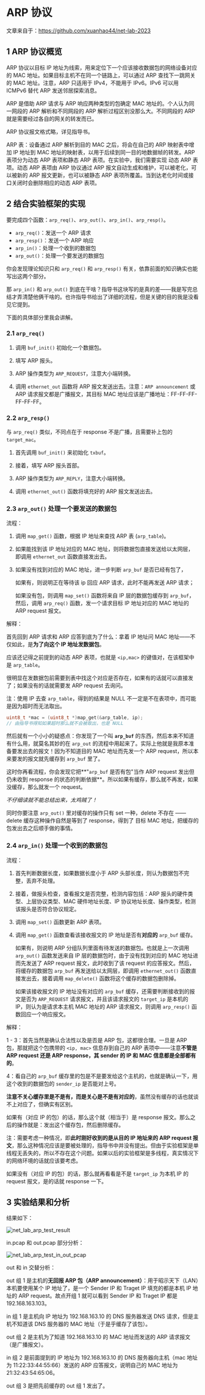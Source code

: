 # ARP 协议

文章来自于：<https://github.com/xuanhao44/net-lab-2023>

## 1 ARP 协议概览

ARP 协议以目标 IP 地址为线索，用来定位下一个应该接收数据包的网络设备对应的 MAC 地址。如果目标主机不在同一个链路上，可以通过 ARP 查找下一跳网关的 MAC 地址。注意，ARP 只适用于 IPv4，不能用于 IPv6。IPv6 可以用 ICMPv6 替代 ARP 发送邻居探索消息。

ARP 是借助 ARP 请求与 ARP 响应两种类型的包确定 MAC 地址的。个人认为同一网段的 ARP 解析和不同网段的 ARP 解析过程区别没那么大。不同网段的 ARP 就是需要经过各自的网关的转发而已。

ARP 协议报文格式略，详见指导书。

ARP 表：设备通过 ARP 解析到目的 MAC 之后，将会在自己的 ARP 映射表中增加 IP 地址到 MAC 地址的映射表，以用于后续到同一目的地数据帧的转发。ARP 表项分为动态 ARP 表项和静态 ARP 表项。在实验中，我们需要实现 动态 ARP 表项。动态 ARP 表项由 ARP 协议通过 ARP 报文自动生成和维护，可以被老化，可以被新的 ARP 报文更新，也可以被静态 ARP 表项所覆盖。当到达老化时间或接口关闭时会删除相应的动态 ARP 表项。

## 2 结合实验框架的实现

要完成四个函数：`arp_req()`、`arp_out()`、`arp_in()`、`arp_resp()`。

- `arp_req()`：发送一个 ARP 请求
- `arp_resp()`：发送一个 ARP 响应
- `arp_in()`：处理一个收到的数据包
- `arp_out()`：处理一个要发送的数据包

你会发现理论知识只和 `arp_req()` 和 `arp_resp()` 有关，依靠前面的知识确实也能写出这两个部分。

那 `arp_in()` 和 `arp_out()` 到底在干啥？指导书这块写的是真的差——我是写完总结才弄清楚他俩干啥的。也许指导书给出了详细的流程，但是关键的目的我是没看见它提到。

下面的具体部分里我会讲解。

### 2.1 `arp_req()`

1. 调用 `buf_init()` 初始化一个数据包。

2. 填写 ARP 报头。

3. ARP 操作类型为 `ARP_REQUEST`，注意大小端转换。

4. 调用 `ethernet_out` 函数将 ARP 报文发送出去。注意：`ARP announcement` 或 ARP 请求报文都是广播报文，其目标 MAC 地址应该是广播地址：FF-FF-FF-FF-FF-FF。

### 2.2 `arp_resp()`

与 `arp_req()` 类似，不同点在于 response 不是广播，且需要补上包的 `target_mac`。

1. 首先调用 `buf_init()` 来初始化 `txbuf`。

2. 接着，填写 ARP 报头首部。

3. ARP 操作类型为 `ARP_REPLY`，注意大小端转换。

4. 调用 `ethernet_out()` 函数将填充好的 ARP 报文发送出去。

### 2.3 `arp_out()` 处理一个要发送的数据包

流程：

1. 调用 `map_get()` 函数，根据 IP 地址来查找 ARP 表 (`arp_table`)。

2. 如果能找到该 IP 地址对应的 MAC 地址，则将数据包直接发送给以太网层，即调用 `ethernet_out` 函数直接发出去。

3. 如果没有找到对应的 MAC 地址，进一步判断 `arp_buf` 是否已经有包了，

   如果有，则说明正在等待该 ip 回应 ARP 请求，此时不能再发送 ARP 请求；

   如果没有包，则调用 `map_set()` 函数将来自 IP 层的数据包缓存到 `arp_buf`，然后，调用 `arp_req()` 函数，发一个请求目标 IP 地址对应的 MAC 地址的 ARP request 报文。

解释：

首先回到 ARP 请求和 ARP 应答到底为了什么：拿着 IP 地址问 MAC 地址——不仅如此，是**为了向这个 IP 地址发数据包**。

应该还记得之前提到的动态 ARP 表项，也就是 `<ip,mac>` 的键值对，在该框架中是 `arp_table`。

很明显在发数据包前需要到表中找这个对应是否存在，如果有的话就可以直接发了；如果没有的话就需要发 ARP request 去询问。

注：使用 IP 去查 `arp_table`，得到的结果是 NULL 不一定是不在表项中，而可能是因为超时而无法取出。

```c
uint8_t *mac = (uint8_t *)map_get(&arp_table, ip);
// 由指导书得知如果超时那么就不会被取出，也是 NULL
```

然后就有一个小小的疑惑点：你发现了一个叫 **`arp_buf`** 的东西，然后本来不知道有什么用，就莫名其妙的在 `arp_out` 的流程中用起来了。实际上他就是我原本准备要发出去的报文！因为不知道目的 MAC 地址而先发一个 ARP request，所以本来要发的报文就先缓存到 `arp_buf` 里了。

这时你再看流程，你会发现它把**"`arp_buf` 是否有包"当作 ARP request 发出但仍未收到 response 的状态的判断依据**。所以如果有缓存，那么就不再发，如果没缓存，那么就发一个 request。

*不仔细读就不能总结出来，太鸡贼了！*

同时你要注意 `arp_out()` 里对缓存的操作只有 set 一种，delete 不存在 —— delete 缓存这种操作自然是等到了 response，得到了 目标 MAC 地址，把缓存的包发出去之后顺手做的事情。

### 2.4 `arp_in()` 处理一个收到的数据包

流程：

1. 首先判断数据长度，如果数据长度小于 ARP 头部长度，则认为数据包不完整，丢弃不处理。

2. 接着，做报头检查，查看报文是否完整，检测内容包括：ARP 报头的硬件类型、上层协议类型、MAC 硬件地址长度、IP 协议地址长度、操作类型，检测该报头是否符合协议规定。

3. 调用 `map_set()` 函数更新 ARP 表项。

4. 调用 `map_get()` 函数查看该接收报文的 IP 地址是否有**对应的** `arp_buf` 缓存。

   如果有，则说明 ARP 分组队列里面有待发送的数据包。也就是上一次调用 `arp_out()` 函数发送来自 IP 层的数据包时，由于没有找到对应的 MAC 地址进而先发送了 ARP request 报文，此时收到了该 request 的应答报文。然后，将缓存的数据包 `arp_buf` 再发送给以太网层，即调用 `ethernet_out()` 函数直接发出去，接着调用 `map_delete()` 函数将这个缓存的数据包删除掉。

   如果该接收报文的 IP 地址没有对应的 `arp_buf` 缓存，还需要判断接收到的报文是否为 `ARP_REQUEST` 请求报文，并且该请求报文的 `target_ip` 是本机的 IP，则认为是请求本主机 MAC 地址的 ARP 请求报文，则调用 `arp_resp()` 函数回应一个响应报文。

解释：

1 - 3：首先当然是确认合法性以及是否是 ARP 包，这都很合理。一旦是 ARP 包，那就把这个包携带的 `<ip, mac>` 信息存到自己的 ARP 表项中——注意**不管是 ARP request 还是 ARP response，其 sender 的 IP 和 MAC 信息都是全部都有的**。

4：看自己的 `arp_buf` 缓存里的包是不是要发给这个主机的，也就是确认一下，用这个收到的数据包的 `sender_ip` 是否能对上号。

**注意不关心缓存里是不是有，而是关心是不是有对应的**，虽然没有缓存的话也就谈不上对应了，但确实有区别。

如果有（对应 IP 的包）的话，那么这个就（相当于）是 response 报文。那么之后的操作就是：发出这个缓存包，然后删除缓存。

注：需要考虑一种情况，即**此时刚好收到的是从目的 IP 地址来的 ARP request 报文**，那么这种情况应该是要被处理的，指导书中并没有提出。但由于实验框架是单线程无丢失的，所以不存在这个问题。如果以后的实验框架是多线程，真实情况下的网络环境的话就应该要考虑。

如果没有（对应 IP 的包）的话，那么就再看看是不是 `target_ip` 为本机 IP 的 request 报文，是的话就 response 一下。

## 3 实验结果和分析

结果如下：

![net_lab_arp_test_result](https://typora-1304621073.cos.ap-guangzhou.myqcloud.com/typora/net_lab/net_lab_arp_test_result.png)

in.pcap 和 out.pcap 部分分析：

![net_lab_arp_test_in_out_pcap](https://typora-1304621073.cos.ap-guangzhou.myqcloud.com/typora/net_lab/net_lab_arp_test_in_out_pcap.png)

out 和 in 交替分析：

out 组 1 是主机的**无回报 ARP 包（ARP announcement）**：用于昭示天下（LAN）本机要使用某个 IP 地址了，是一个 Sender IP 和 Traget IP 填充的都是本机 IP 地址的 ARP request。故点开组 1 就可以看到 Sender IP 和 Traget IP 都是 192.168.163.103。

in 组 1 是主机向 IP 地址为 192.168.163.10 的 DNS 服务器发送 DNS 请求，但是主机不知道该 DNS 服务器的 MAC 地址（于是乎缓存了该包）。

out 组 2 是主机为了知道 192.168.163.10 的 MAC 地址而发送的 ARP 请求报文（是广播报文）。

in 组 2 是前面提到的 IP 地址为 192.168.163.10 的 DNS 服务器向主机（mac 地址为 11:22:33:44:55:66）发送的 ARP 应答报文，说明自己的 MAC 地址为 21:32:43:54:65:06。

out 组 3 是把先前缓存的 out 组 1 发出了。
